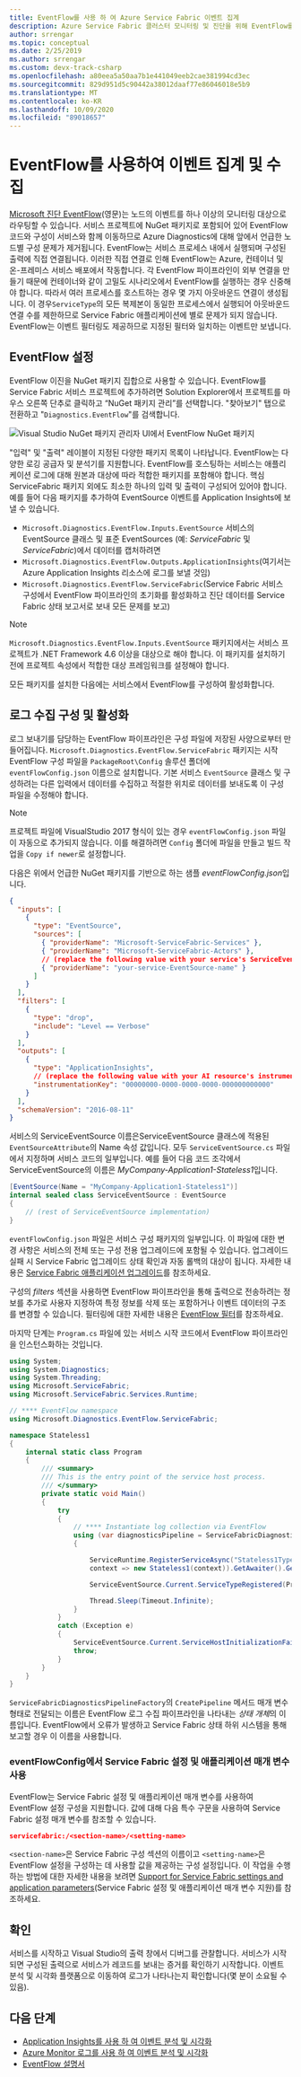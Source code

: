 ```yaml
---
title: EventFlow를 사용 하 여 Azure Service Fabric 이벤트 집계
description: Azure Service Fabric 클러스터 모니터링 및 진단을 위해 EventFlow를 사용하여 이벤트를 집계 및 수집하는 방법에 대해 알아봅니다.
author: srrengar
ms.topic: conceptual
ms.date: 2/25/2019
ms.author: srrengar
ms.custom: devx-track-csharp
ms.openlocfilehash: a80eea5a50aa7b1e441049eeb2cae381994cd3ec
ms.sourcegitcommit: 829d951d5c90442a38012daaf77e86046018e5b9
ms.translationtype: MT
ms.contentlocale: ko-KR
ms.lasthandoff: 10/09/2020
ms.locfileid: "89018657"
---
```

# <a name="event-aggregation-and-collection-using-eventflow"></a>EventFlow를 사용하여 이벤트 집계 및 수집

[Microsoft 진단 EventFlow](https://github.com/Azure/diagnostics-eventflow)(영문)는 노드의 이벤트를 하나 이상의 모니터링 대상으로 라우팅할 수 있습니다. 서비스 프로젝트에 NuGet 패키지로 포함되어 있어 EventFlow 코드와 구성이 서비스와 함께 이동하므로 Azure Diagnostics에 대해 앞에서 언급한 노드별 구성 문제가 제거됩니다. EventFlow는 서비스 프로세스 내에서 실행되며 구성된 출력에 직접 연결됩니다. 이러한 직접 연결로 인해 EventFlow는 Azure, 컨테이너 및 온-프레미스 서비스 배포에서 작동합니다. 각 EventFlow 파이프라인이 외부 연결을 만들기 때문에 컨테이너와 같이 고밀도 시나리오에서 EventFlow를 실행하는 경우 신중해야 합니다. 따라서 여러 프로세스를 호스트하는 경우 몇 가지 아웃바운드 연결이 생성됩니다. 이 경우`ServiceType`의 모든 복제본이 동일한 프로세스에서 실행되어 아웃바운드 연결 수를 제한하므로 Service Fabric 애플리케이션에 별로 문제가 되지 않습니다. EventFlow는 이벤트 필터링도 제공하므로 지정된 필터와 일치하는 이벤트만 보냅니다.

## <a name="set-up-eventflow"></a>EventFlow 설정

EventFlow 이진을 NuGet 패키지 집합으로 사용할 수 있습니다. EventFlow를 Service Fabric 서비스 프로젝트에 추가하려면 Solution Explorer에서 프로젝트를 마우스 오른쪽 단추로 클릭하고 “NuGet 패키지 관리”를 선택합니다. "찾아보기" 탭으로 전환하고 "`Diagnostics.EventFlow`"를 검색합니다.

![Visual Studio NuGet 패키지 관리자 UI에서 EventFlow NuGet 패키지](./media/service-fabric-diagnostics-event-aggregation-eventflow/eventflow-nuget.png)

"입력" 및 "출력" 레이블이 지정된 다양한 패키지 목록이 나타납니다. EventFlow는 다양한 로깅 공급자 및 분석기를 지원합니다. EventFlow를 호스팅하는 서비스는 애플리케이션 로그에 대해 원본과 대상에 따라 적합한 패키지를 포함해야 합니다. 핵심 ServiceFabric 패키지 외에도 최소한 하나의 입력 및 출력이 구성되어 있어야 합니다. 예를 들어 다음 패키지를 추가하여 EventSource 이벤트를 Application Insights에 보낼 수 있습니다.

* `Microsoft.Diagnostics.EventFlow.Inputs.EventSource` 서비스의 EventSource 클래스 및 표준 EventSources (예: *ServiceFabric* 및 *ServiceFabric*)에서 데이터를 캡처하려면
* `Microsoft.Diagnostics.EventFlow.Outputs.ApplicationInsights`(여기서는 Azure Application Insights 리소스에 로그를 보낼 것임)
* `Microsoft.Diagnostics.EventFlow.ServiceFabric`(Service Fabric 서비스 구성에서 EventFlow 파이프라인의 초기화를 활성화하고 진단 데이터를 Service Fabric 상태 보고서로 보내 모든 문제를 보고)

>[!NOTE]
>`Microsoft.Diagnostics.EventFlow.Inputs.EventSource` 패키지에서는 서비스 프로젝트가 .NET Framework 4.6 이상을 대상으로 해야 합니다. 이 패키지를 설치하기 전에 프로젝트 속성에서 적합한 대상 프레임워크를 설정해야 합니다.

모든 패키지를 설치한 다음에는 서비스에서 EventFlow를 구성하여 활성화합니다.

## <a name="configure-and-enable-log-collection"></a>로그 수집 구성 및 활성화
로그 보내기를 담당하는 EventFlow 파이프라인은 구성 파일에 저장된 사양으로부터 만들어집니다. `Microsoft.Diagnostics.EventFlow.ServiceFabric` 패키지는 시작 EventFlow 구성 파일을 `PackageRoot\Config` 솔루션 폴더에 `eventFlowConfig.json` 이름으로 설치합니다. 기본 서비스 `EventSource` 클래스 및 구성하려는 다른 입력에서 데이터를 수집하고 적절한 위치로 데이터를 보내도록 이 구성 파일을 수정해야 합니다.

>[!NOTE]
>프로젝트 파일에 VisualStudio 2017 형식이 있는 경우 `eventFlowConfig.json` 파일이 자동으로 추가되지 않습니다. 이를 해결하려면 `Config` 폴더에 파일을 만들고 빌드 작업을 `Copy if newer`로 설정합니다. 

다음은 위에서 언급한 NuGet 패키지를 기반으로 하는 샘플 *eventFlowConfig.json*입니다.
```json
{
  "inputs": [
    {
      "type": "EventSource",
      "sources": [
        { "providerName": "Microsoft-ServiceFabric-Services" },
        { "providerName": "Microsoft-ServiceFabric-Actors" },
        // (replace the following value with your service's ServiceEventSource name)
        { "providerName": "your-service-EventSource-name" }
      ]
    }
  ],
  "filters": [
    {
      "type": "drop",
      "include": "Level == Verbose"
    }
  ],
  "outputs": [
    {
      "type": "ApplicationInsights",
      // (replace the following value with your AI resource's instrumentation key)
      "instrumentationKey": "00000000-0000-0000-0000-000000000000"
    }
  ],
  "schemaVersion": "2016-08-11"
}
```

서비스의 ServiceEventSource 이름은ServiceEventSource 클래스에 적용된 `EventSourceAttribute`의 Name 속성 값입니다. 모두 `ServiceEventSource.cs` 파일에서 지정하며 서비스 코드의 일부입니다. 예를 들어 다음 코드 조각에서 ServiceEventSource의 이름은 *MyCompany-Application1-Stateless1*입니다.

```csharp
[EventSource(Name = "MyCompany-Application1-Stateless1")]
internal sealed class ServiceEventSource : EventSource
{
    // (rest of ServiceEventSource implementation)
}
```

`eventFlowConfig.json` 파일은 서비스 구성 패키지의 일부입니다. 이 파일에 대한 변경 사항은 서비스의 전체 또는 구성 전용 업그레이드에 포함될 수 있습니다. 업그레이드 실패 시 Service Fabric 업그레이드 상태 확인과 자동 롤백의 대상이 됩니다. 자세한 내용은 [Service Fabric 애플리케이션 업그레이드](service-fabric-application-upgrade.md)를 참조하세요.

구성의 *filters* 섹션을 사용하면 EventFlow 파이프라인을 통해 출력으로 전송하려는 정보를 추가로 사용자 지정하여 특정 정보를 삭제 또는 포함하거나 이벤트 데이터의 구조를 변경할 수 있습니다. 필터링에 대한 자세한 내용은 [EventFlow 필터](https://github.com/Azure/diagnostics-eventflow#filters)를 참조하세요.

마지막 단계는 `Program.cs` 파일에 있는 서비스 시작 코드에서 EventFlow 파이프라인을 인스턴스화하는 것입니다.

```csharp
using System;
using System.Diagnostics;
using System.Threading;
using Microsoft.ServiceFabric;
using Microsoft.ServiceFabric.Services.Runtime;

// **** EventFlow namespace
using Microsoft.Diagnostics.EventFlow.ServiceFabric;

namespace Stateless1
{
    internal static class Program
    {
        /// <summary>
        /// This is the entry point of the service host process.
        /// </summary>
        private static void Main()
        {
            try
            {
                // **** Instantiate log collection via EventFlow
                using (var diagnosticsPipeline = ServiceFabricDiagnosticPipelineFactory.CreatePipeline("MyApplication-MyService-DiagnosticsPipeline"))
                {

                    ServiceRuntime.RegisterServiceAsync("Stateless1Type",
                    context => new Stateless1(context)).GetAwaiter().GetResult();

                    ServiceEventSource.Current.ServiceTypeRegistered(Process.GetCurrentProcess().Id, typeof(Stateless1).Name);

                    Thread.Sleep(Timeout.Infinite);
                }
            }
            catch (Exception e)
            {
                ServiceEventSource.Current.ServiceHostInitializationFailed(e.ToString());
                throw;
            }
        }
    }
}
```

`ServiceFabricDiagnosticsPipelineFactory`의 `CreatePipeline` 메서드 매개 변수 형태로 전달되는 이름은 EventFlow 로그 수집 파이프라인을 나타내는 *상태 개체*의 이름입니다. EventFlow에서 오류가 발생하고 Service Fabric 상태 하위 시스템을 통해 보고할 경우 이 이름을 사용합니다.

### <a name="use-service-fabric-settings-and-application-parameters-in-eventflowconfig"></a>eventFlowConfig에서 Service Fabric 설정 및 애플리케이션 매개 변수 사용

EventFlow는 Service Fabric 설정 및 애플리케이션 매개 변수를 사용하여 EventFlow 설정 구성을 지원합니다. 값에 대해 다음 특수 구문을 사용하여 Service Fabric 설정 매개 변수를 참조할 수 있습니다.

```json
servicefabric:/<section-name>/<setting-name>
```

`<section-name>`은 Service Fabric 구성 섹션의 이름이고 `<setting-name>`은 EventFlow 설정을 구성하는 데 사용할 값을 제공하는 구성 설정입니다. 이 작업을 수행하는 방법에 대한 자세한 내용을 보려면 [Support for Service Fabric settings and application parameters](https://github.com/Azure/diagnostics-eventflow#support-for-service-fabric-settings-and-application-parameters)(Service Fabric 설정 및 애플리케이션 매개 변수 지원)를 참조하세요.

## <a name="verification"></a>확인

서비스를 시작하고 Visual Studio의 출력 창에서 디버그를 관찰합니다. 서비스가 시작되면 구성된 출력으로 서비스가 레코드를 보내는 증거를 확인하기 시작합니다. 이벤트 분석 및 시각화 플랫폼으로 이동하여 로그가 나타나는지 확인합니다(몇 분이 소요될 수 있음).

## <a name="next-steps"></a>다음 단계

* [Application Insights를 사용 하 여 이벤트 분석 및 시각화](service-fabric-diagnostics-event-analysis-appinsights.md)
* [Azure Monitor 로그를 사용 하 여 이벤트 분석 및 시각화](service-fabric-diagnostics-event-analysis-oms.md)
* [EventFlow 설명서](https://github.com/Azure/diagnostics-eventflow)
